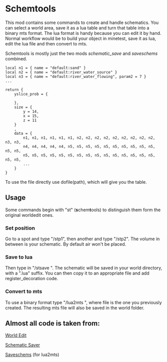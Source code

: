 Schemtools
==========

This mod contains some commands to create and handle schematics. You can select a world area, save it as a lua table and turn that table into a binary mts format. The lua format is handy because you can edit it by hand. Normal workflow would be to build your object in minetest, save it as lua, edit the lua file and then convert to mts.

Schemtools is mostly just the two mods *schematic_save* and *saveschems* combined.


```
local n1 = { name = "default:sand" }
local n2 = { name = "default:river_water_source" }
local n3 = { name = "default:river_water_flowing", param2 = 7 }
...

return {
	yslice_prob = {

	},
	size = {
		y = 14,
		x = 15,
		z = 11
	}
	,
	data = {
		n1, n1, n1, n1, n1, n1, n2, n2, n2, n2, n2, n2, n2, n2, n2, n3, n3, 
		n4, n4, n4, n4, n4, n5, n5, n5, n5, n5, n5, n5, n5, n5, n5, n5, n5, 
		n5, n5, n5, n5, n5, n5, n5, n5, n5, n5, n5, n5, n5, n5, n5, n5, n5, 
		...
	}
}
```

To use the file directly use dofile(path), which will give you the table.

Usage
-----

Some commands begin with "st" (**s**chem**t**ools) to distinguish them form the original worldedit ones.

### Set position
Go to a spot and type "/stp1", then another and type "/stp2". The volume in between is your schematic. By default air won't be placed.

### Save to lua
Then type in "/stsave <file>". The schematic will be saved in your world directory, with a ".lua" suffix. You can then copy it to an appropriate file and add register_decoration code.

### Convert to mts
To use a binary format type "/lua2mts <file>", where file is the one you previously created. The resulting mts file will also be saved in the world folder.

Almost all code is taken from:
------------------------------

[World Edit](https://github.com/Uberi/MineTest-WorldEdit)

[Schematic Saver](https://github.com/duane-r/schematic_save)

[Saveschems](https://github.com/paramat/saveschems) (for lua2mts)
